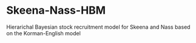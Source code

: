 # Skeena-Nass-HBM
Hierarichal Bayesian stock recruitment model for Skeena and Nass based on the Korman-English model
